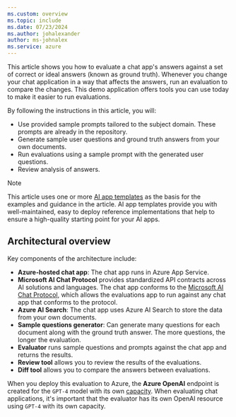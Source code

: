 ```yaml
---
ms.custom: overview
ms.topic: include
ms.date: 07/23/2024
ms.author: johalexander
author: ms-johnalex
ms.service: azure
---
```


This article shows you how to evaluate a chat app's answers against a set of correct or ideal answers (known as ground truth). Whenever you change your chat application in a way that affects the answers, run an evaluation to compare the changes. This demo application offers tools you can use today to make it easier to run evaluations.

By following the instructions in this article, you will:

- Use provided sample prompts tailored to the subject domain. These prompts are already in the repository.
- Generate sample user questions and ground truth answers from your own documents.
- Run evaluations using a sample prompt with the generated user questions.
- Review analysis of answers.

> [!NOTE]
> This article uses one or more [AI app templates](../intelligent-app-templates.md) as the basis for the examples and guidance in the article. AI app templates provide you with well-maintained, easy to deploy reference implementations that help to ensure a high-quality starting point for your AI apps.

## Architectural overview

Key components of the architecture include:

- **Azure-hosted chat app**: The chat app runs in Azure App Service.
- **Microsoft AI Chat Protocol** provides standardized API contracts across AI solutions and languages. The chat app conforms to the [Microsoft AI Chat Protocol](https://github.com/microsoft/ai-chat-protocol/), which allows the evaluations app to run against any chat app that conforms to the protocol.
- **Azure AI Search**: The chat app uses Azure AI Search to store the data from your own documents.
- **Sample questions generator**: Can generate many questions for each document along with the ground truth answer. The more questions, the longer the evaluation.
- **Evaluator** runs sample questions and prompts against the chat app and returns the results.
- **Review tool** allows you to review the results of the evaluations.
- **Diff tool** allows you to compare the answers between evaluations.

When you deploy this evaluation to Azure, the **Azure OpenAI** endpoint is created for the `GPT-4` model with its own [capacity](/azure/ai-services/openai/quotas-limits#regional-quota-limits). When evaluating chat applications, it's important that the evaluator has its own OpenAI resource using `GPT-4` with its own capacity.
